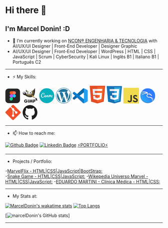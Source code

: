 # Hi there 👋

## I'm Marcel Donin! :D



- 🔭 I’m currently working on [NCON® ENGENHARIA & TECNOLOGIA](https://www.ncon.eng.br)
  with AI/UX/UI Designer | Front-End Developer | Designer Graphic
- AI/UX/UI Designer | Front-End Developer | WordPress | HTML | CSS | JavaScript | Scrum | CyberSecurity | Kali Linux | Inglês B1 | Italiano B1 | Português C2
___

- ⚡ My Skills:

![figma](https://github.com/marceldonin/marceldonin/blob/main/perfil-igm/figma.png)
![gimp](https://github.com/marceldonin/marceldonin/blob/main/perfil-igm/gimp.png)
![canva](https://github.com/marceldonin/marceldonin/blob/main/perfil-igm/canva.png)
![wordpress](https://github.com/marceldonin/marceldonin/blob/main/perfil-igm/wordpress.png)
![VScode](https://github.com/marceldonin/marceldonin/blob/main/perfil-igm/VScode.png)
![html](https://raw.githubusercontent.com/marceldonin/marceldonin/main/perfil-igm/html.png)
![css](https://github.com/marceldonin/marceldonin/blob/main/perfil-igm/css.png)
![javascript](https://github.com/marceldonin/marceldonin/blob/main/perfil-igm/javascript.png)
![kali-linux](https://github.com/marceldonin/marceldonin/blob/main/perfil-igm/kali-linux.png)
![git](https://github.com/marceldonin/marceldonin/blob/main/perfil-igm/git.png)
![github](https://github.com/marceldonin/marceldonin/blob/main/perfil-igm/github.png)




___
- 📫 How to reach me:

[![Github Badge](https://img.shields.io/badge/-Github-000?style=flat-square&logo=Github&logoColor=white&link=https://github.com/marceldonin)](https://github.com/marceldonin)
[![Linkedin Badge](https://img.shields.io/badge/-LinkedIn-blue?style=flat-square&logo=Linkedin&logoColor=white&link=https://www.linkedin.com/in/marceldonin/)](https://www.linkedin.com/in/marceldonin/)
[⚡PORTFOLIO⚡](https://marceldonin.github.io/PORTFOLIO-CERTIFICATION/)
___
- Projects / Portfolio:
  
-[MarvelFlix - HTML|CSS|JavaScript|BootStrap:](https://marceldonin.github.io/Bootcamp-HTML-Web-Developer/Desafio04MarvelFlix.html)  
-[Snake Game - HTML|CSS|JavaScript:](https://marceldonin.github.io/Bootcamp-HTML-Web-Developer/Desafio07Cobrinha.html) 
-[Wikepedia Universo Marvel - HTML|CSS|JavaScript:](https://marceldonin.github.io/Formacao-HTML-Web-Developer/DESAFIO03_01home.html) 
-[EDUARDO MARTINI - Clínica Médica - HTML|CSS:](https://marceldonin.github.io/Formacao-HTML-Web-Developer/desafio02_01home.html) 


  
___
- My Stats at:

[![MarcelDonin's wakatime stats](https://github-readme-stats.vercel.app/api/wakatime?username=marceldonin)](https://github.com/anuraghazra/github-readme-stats)
[![Top Langs](https://github-readme-stats.vercel.app/api/top-langs/?username=marceldonin&layout=compact)](https://github.com/marceldonin/github-readme-stats)

[![marcelDonin's GitHub stats](https://github-readme-stats.vercel.app/api?username=marceldonin&hide=contribs,prs)]

___


<!--
**marceldonin/marceldonin** is a ✨ _special_ ✨ repository because its `README.md` (this file) appears on your GitHub profile.

Here are some ideas to get you started:
- 👯 I’m looking to collaborate on ...
- 🤔 I’m looking for help with ...
- 😄 Pronouns: ...
- ⚡ Fun fact: ...

- [Courses](https://www.treinaweb.com.br/cursos-online?q=fagner+pinheiro) 👨🏼‍🏫 - It's are technical courses on many technologies, such as Django, Flask, Python, Kotlin, Flutter, Dart, Git and more
- [Blog](https://www.treinaweb.com.br/blog/author/fagner-pinheiro/) ✍🏼 - I'm write about many things.
- 

-->



